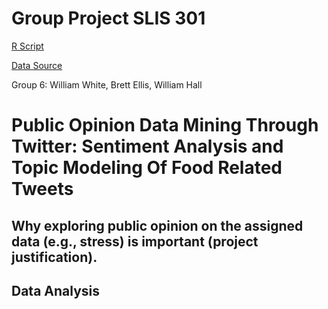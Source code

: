 # Group Project SLIS 301
[R Script](/SLIS301projectGroup6.R)

[Data Source](/Tweets-food.txt)

Group 6:
William White,
Brett Ellis,
William Hall


# Public Opinion Data Mining Through Twitter: Sentiment Analysis and Topic Modeling Of Food Related Tweets


## Why exploring public opinion on the assigned data (e.g., stress) is important (project justification).



## Data Analysis
